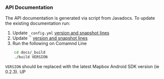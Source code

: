 ### API Documentation

The API documentation is generated via script from Javadocs. To update 
the existing documentation run:

1. Update `_config.yml` [version and snapshot lines](https://github.com/mapbox/mapbox-android-sdk/blob/mb-pages/_config.yml#L7-L8)
2. Update `` [version and snapshot lines](https://github.com/mapbox/mapbox-android-sdk/blob/mb-pages/_config.mb-pages.yml#L7-L8)
3. Run the following on Comamnd Line

```bash
    cd docs/_build
    ./build VERSION
```

`VERSION` should be replaced with the latest Mapbox Android SDK version (ie 0.2.3).
UP
